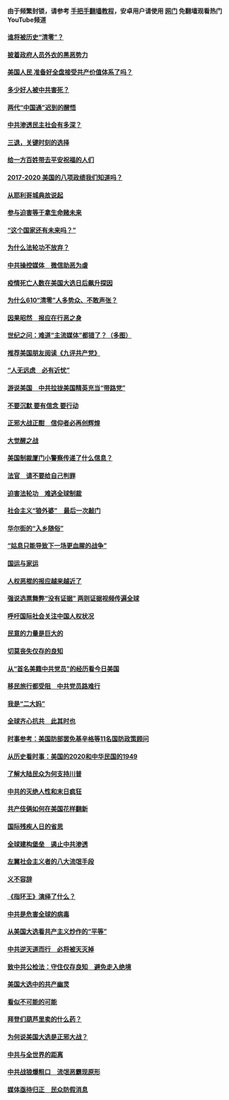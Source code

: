 #### 由于频繁封锁，请参考 [手把手翻墙教程](https://github.com/gfw-breaker/guides/wiki/)，安卓用户请使用 [网门](https://github.com/gfw-breaker/nogfw/blob/master/dl.md?t=01101401) 免翻墙观看热门YouTube频道 

#### [谁将被历史“清零”？](../pages/73/417485.md?t=01101401) 

#### [披着政府人员外衣的黑恶势力](../pages/73/417442.md?t=01101401) 

#### [美国人民 准备好全盘接受共产价值体系了吗？](../pages/73/417491.md?t=01101401) 

#### [多少好人被中共害死？](../pages/73/417144.md?t=01101401) 

#### [两代“中国通”迟到的醒悟](../pages/73/417064.md?t=01101401) 

#### [中共渗透民主社会有多深？](../pages/73/417063.md?t=01101401) 

#### [三退，关键时刻的选择](../pages/73/416969.md?t=01101401) 

#### [给一方百姓带去平安祝福的人们](../pages/73/416941.md?t=01101401) 

#### [2017-2020  美国的八项政绩我们知道吗？](../pages/73/416968.md?t=01101401) 

#### [从耶利哥城典故说起](../pages/73/416892.md?t=01101401) 

#### [参与迫害等于拿生命赌未来](../pages/73/416856.md?t=01101401) 

#### [“这个国家还有未来吗？”](../pages/73/416852.md?t=01101401) 

#### [为什么法轮功不放弃？](../pages/73/416864.md?t=01101401) 

#### [中共操控媒体　微信助恶为虐](../pages/73/416724.md?t=01101401) 

#### [疫情死亡人数在美国大选日后飙升探因](../pages/73/416606.md?t=01101401) 

#### [为什么610“清零”人多势众、不敢声张？](../pages/73/416632.md?t=01101401) 

#### [因果昭然　报应在行恶之身](../pages/73/416582.md?t=01101401) 

#### [世纪之问：难道“主流媒体”都错了？（多图）](../pages/73/416571.md?t=01101401) 

#### [推荐美国朋友阅读《九评共产党》](../pages/73/416510.md?t=01101401) 

#### [“人无远虑　必有近忧”](../pages/73/416513.md?t=01101401) 

#### [游说美国　中共拉拢美国精英充当“带路党”](../pages/73/416529.md?t=01101401) 

#### [不要沉默 要有信念 要行动](../pages/73/416457.md?t=01101401) 

#### [正邪大战正酣　信仰者必再创辉煌](../pages/73/416433.md?t=01101401) 

#### [大觉醒之战](../pages/73/416456.md?t=01101401) 

#### [美国制裁厦门小警察传递了什么信息？](../pages/73/416432.md?t=01101401) 

#### [法官　请不要给自己判罪](../pages/73/416379.md?t=01101401) 

#### [迫害法轮功　难逃全球制裁](../pages/73/416380.md?t=01101401) 

#### [社会主义“狼外婆”　最后一次敲门](../pages/73/416394.md?t=01101401) 

#### [华尔街的“入乡随俗”](../pages/73/416395.md?t=01101401) 

#### [“姑息只能导致下一场更血腥的战争”](../pages/73/416223.md?t=01101401) 

#### [国运与家运](../pages/73/416224.md?t=01101401) 

#### [人权恶棍的报应越来越近了](../pages/73/416276.md?t=01101401) 

#### [强说选票舞弊“没有证据” 两则证据视频传遍全球](../pages/73/416227.md?t=01101401) 

#### [呼吁国际社会关注中国人权状况](../pages/73/416135.md?t=01101401) 

#### [民意的力量是巨大的](../pages/73/416222.md?t=01101401) 

#### [切莫丧失仅存的良知](../pages/73/416134.md?t=01101401) 

#### [从“首名美籍中共党员”的经历看今日美国](../pages/73/416114.md?t=01101401) 

#### [移民旅行都受阻　中共党员路难行](../pages/73/416033.md?t=01101401) 

#### [我是“二大妈”](../pages/73/415529.md?t=01101401) 

#### [全球齐心抗共　此其时也](../pages/73/415989.md?t=01101401) 

#### [时事参考：美国防部罢免基辛格等11名国防政策顾问](../pages/73/415970.md?t=01101401) 

#### [从历史看时事：美国的2020和中华民国的1949](../pages/73/415949.md?t=01101401) 

#### [了解大陆民众为何支持川普](../pages/73/415950.md?t=01101401) 

#### [中共的灭绝人性和末日疯狂](../pages/73/415944.md?t=01101401) 

#### [共产伎俩如何在美国花样翻新](../pages/73/415908.md?t=01101401) 

#### [国际残疾人日的省思](../pages/73/415849.md?t=01101401) 

#### [全球建构堡垒　遏止中共渗透](../pages/73/415850.md?t=01101401) 

#### [左翼社会主义者的八大流氓手段](../pages/73/415802.md?t=01101401) 

#### [义不容辞](../pages/73/415807.md?t=01101401) 

#### [《指环王》演绎了什么？](../pages/73/415739.md?t=01101401) 

#### [中共是危害全球的病毒](../pages/73/415569.md?t=01101401) 

#### [从美国大选看共产主义炒作的“平等”](../pages/73/415654.md?t=01101401) 

#### [中共逆天道而行　必将被天灭掉](../pages/73/415626.md?t=01101401) 

#### [致中共公检法：守住仅存良知　避免走入绝境](../pages/73/415627.md?t=01101401) 

#### [美国大选中的共产幽灵](../pages/73/415618.md?t=01101401) 

#### [看似不可能的可能](../pages/73/415619.md?t=01101401) 

#### [拜登们葫芦里卖的什么药？](../pages/73/415531.md?t=01101401) 

#### [为何说美国大选是正邪大战？](../pages/73/415530.md?t=01101401) 

#### [中共与全世界的距离](../pages/73/415435.md?t=01101401) 

#### [中共战狼爆粗口　流氓恶霸现原形](../pages/73/415426.md?t=01101401) 

#### [媒体亟待归正　民众防假消息](../pages/73/415402.md?t=01101401) 

